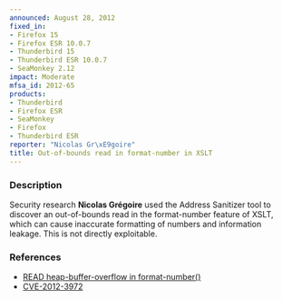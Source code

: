 ```yaml
---
announced: August 28, 2012
fixed_in:
- Firefox 15
- Firefox ESR 10.0.7
- Thunderbird 15
- Thunderbird ESR 10.0.7
- SeaMonkey 2.12
impact: Moderate
mfsa_id: 2012-65
products:
- Thunderbird
- Firefox ESR
- SeaMonkey
- Firefox
- Thunderbird ESR
reporter: "Nicolas Gr\xE9goire"
title: Out-of-bounds read in format-number in XSLT
---
```


<h3>Description</h3>

<p>Security research <strong>Nicolas Grégoire</strong> used the Address
Sanitizer tool to discover an out-of-bounds read in the format-number feature of
XSLT, which can cause inaccurate formatting of numbers and information leakage.
This is not directly exploitable.
</p>


<h3>References</h3>

<ul>
  <li><a href="https://bugzilla.mozilla.org/show_bug.cgi?id=746855">
      READ heap-buffer-overflow in format-number() </a></li>
  <li><a href="http://cve.mitre.org/cgi-bin/cvename.cgi?name=CVE-2012-3972" class="ex-ref">CVE-2012-3972</a></li>
</ul>



